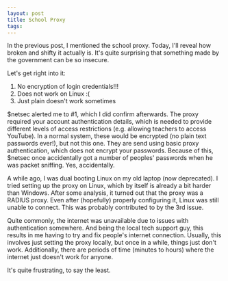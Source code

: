 ```yaml
---
layout: post
title: School Proxy
tags:
---
```


In the previous post, I mentioned the school proxy. Today, I'll reveal how
broken and shifty it actually is. It's quite surprising that something made by
the government can be so insecure.

<!--more-->

Let's get right into it:
 1. No encryption of login credentials!!!
 2. Does not work on Linux :(
 3. Just plain doesn't work sometimes

$netsec alerted me to #1, which I did confirm afterwards. The proxy required
your account authentication details, which is needed to provide different levels
of access restrictions (e.g. allowing teachers to access YouTube). In a normal
system, these would be encrypted (no plain text passwords ever!), but not this
one. They are send using basic proxy authentication, which does not encrypt your
passwords. Because of this, $netsec once accidentally got a number of peoples'
passwords when he was packet sniffing. Yes, accidentally.

A while ago, I was dual booting Linux on my old laptop (now deprecated). I tried
setting up the proxy on Linux, which by itself is already a bit harder than
Windows. After some analysis, it turned out that the proxy was a RADIUS proxy.
Even after (hopefully) properly configuring it, Linux was still unable to
connect. This was probably contributed to by the 3rd issue.

Quite commonly, the internet was unavailable due to issues with authentication
somewhere. And being the local tech support guy, this results in me having to
try and fix people's internet connection. Usually, this involves just setting
the proxy locally, but once in a while, things just don't work. Additionally,
there are periods of time (minutes to hours) where the internet just doesn't
work for anyone.

It's quite frustrating, to say the least.
